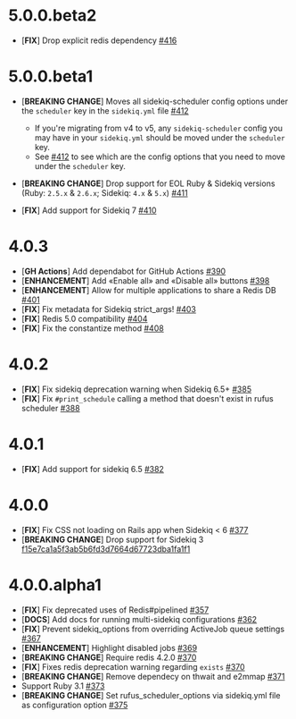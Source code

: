 # 5.0.0.beta2

  - [**FIX**] Drop explicit redis dependency [#416](https://github.com/sidekiq-scheduler/sidekiq-scheduler/pull/416)

# 5.0.0.beta1

- [**BREAKING CHANGE**] Moves all sidekiq-scheduler config options under the `scheduler` key in the `sidekiq.yml` file [#412](https://github.com/sidekiq-scheduler/sidekiq-scheduler/pull/412)
  - If you're migrating from v4 to v5, any `sidekiq-scheduler` config you may have in your `sidekiq.yml` should be moved under the `scheduler` key.
  - See [#412](https://github.com/sidekiq-scheduler/sidekiq-scheduler/pull/412) to see which are the config options that you need to move under the `scheduler` key.
  
- [**BREAKING CHANGE**] Drop support for EOL Ruby & Sidekiq versions (Ruby: `2.5.x` & `2.6.x`; Sidekiq: `4.x` & `5.x`) [#411](https://github.com/sidekiq-scheduler/sidekiq-scheduler/pull/411)

- [**FIX**] Add support for Sidekiq 7 [#410](https://github.com/sidekiq-scheduler/sidekiq-scheduler/pull/410)


# 4.0.3

- [**GH Actions**] Add dependabot for GitHub Actions [#390](https://github.com/sidekiq-scheduler/sidekiq-scheduler/pull/390)
- [**ENHANCEMENT**] Add «Enable all» and «Disable all» buttons [#398](https://github.com/sidekiq-scheduler/sidekiq-scheduler/pull/398)
- [**ENHANCEMENT**] Allow for multiple applications to share a Redis DB [#401](https://github.com/sidekiq-scheduler/sidekiq-scheduler/pull/401)
- [**FIX**] Fix metadata for Sidekiq strict_args! [#403](https://github.com/sidekiq-scheduler/sidekiq-scheduler/pull/403)
- [**FIX**] Redis 5.0 compatibility [#404](https://github.com/sidekiq-scheduler/sidekiq-scheduler/pull/404)
- [**FIX**] Fix the constantize method [#408](https://github.com/sidekiq-scheduler/sidekiq-scheduler/pull/408)

# 4.0.2

- [**FIX**] Fix sidekiq deprecation warning when Sidekiq 6.5+ [#385](https://github.com/sidekiq-scheduler/sidekiq-scheduler/pull/385)
- [**FIX**] Fix `#print_schedule` calling a method that doesn't exist in rufus scheduler [#388](https://github.com/sidekiq-scheduler/sidekiq-scheduler/pull/388)

# 4.0.1

- [**FIX**] Add support for sidekiq 6.5 [#382](https://github.com/sidekiq-scheduler/sidekiq-scheduler/pull/382)

# 4.0.0

- [**FIX**] Fix CSS not loading on Rails app when Sidekiq < 6 [#377](https://github.com/sidekiq-scheduler/sidekiq-scheduler/pull/377)
- [**BREAKING CHANGE**] Drop support for Sidekiq 3 [f15e7ca1a5f3ab5b6fd3d7664d67723dba1fa1f1](https://github.com/sidekiq-scheduler/sidekiq-scheduler/commit/f15e7ca1a5f3ab5b6fd3d7664d67723dba1fa1f1)

# 4.0.0.alpha1

- [**FIX**] Fix deprecated uses of Redis#pipelined [#357](https://github.com/sidekiq-scheduler/sidekiq-scheduler/pull/357)
- [**DOCS**] Add docs for running multi-sidekiq configurations [#362](https://github.com/sidekiq-scheduler/sidekiq-scheduler/pull/362)
- [**FIX**] Prevent sidekiq_options from overriding ActiveJob queue settings [#367](https://github.com/sidekiq-scheduler/sidekiq-scheduler/pull/367)
- [**ENHANCEMENT**] Highlight disabled jobs [#369](https://github.com/sidekiq-scheduler/sidekiq-scheduler/pull/369)
- [**BREAKING CHANGE**] Require redis 4.2.0 [#370](https://github.com/sidekiq-scheduler/sidekiq-scheduler/pull/370)
- [**FIX**] Fixes redis deprecation warning regarding `exists` [#370](https://github.com/sidekiq-scheduler/sidekiq-scheduler/pull/370)
- [**BREAKING CHANGE**] Remove dependecy on thwait and e2mmap [#371](https://github.com/sidekiq-scheduler/sidekiq-scheduler/pull/371)
- Support Ruby 3.1 [#373](https://github.com/sidekiq-scheduler/sidekiq-scheduler/pull/373)
- [**BREAKING CHANGE**] Set rufus_scheduler_options via sidekiq.yml file as configuration option [#375](https://github.com/sidekiq-scheduler/sidekiq-scheduler/pull/375)